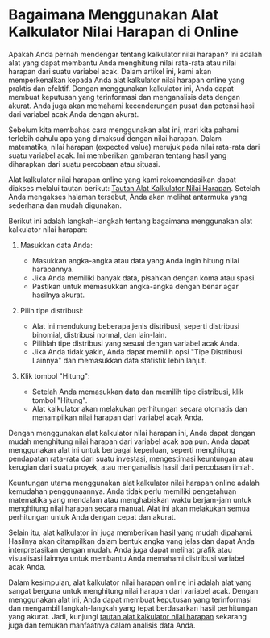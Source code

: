 Bagaimana Menggunakan Alat Kalkulator Nilai Harapan di Online
=============================================================

Apakah Anda pernah mendengar tentang kalkulator nilai harapan? Ini adalah alat yang dapat membantu Anda menghitung nilai rata-rata atau nilai harapan dari suatu variabel acak. Dalam artikel ini, kami akan memperkenalkan kepada Anda alat kalkulator nilai harapan online yang praktis dan efektif. Dengan menggunakan kalkulator ini, Anda dapat membuat keputusan yang terinformasi dan menganalisis data dengan akurat. Anda juga akan memahami kecenderungan pusat dan potensi hasil dari variabel acak Anda dengan akurat.

Sebelum kita membahas cara menggunakan alat ini, mari kita pahami terlebih dahulu apa yang dimaksud dengan nilai harapan. Dalam matematika, nilai harapan (expected value) merujuk pada nilai rata-rata dari suatu variabel acak. Ini memberikan gambaran tentang hasil yang diharapkan dari suatu percobaan atau situasi.

Alat kalkulator nilai harapan online yang kami rekomendasikan dapat diakses melalui tautan berikut: [Tautan Alat Kalkulator Nilai Harapan](https://www.onlinecalculatorsfree.com/id/math/expected-value-calculator.html). Setelah Anda mengakses halaman tersebut, Anda akan melihat antarmuka yang sederhana dan mudah digunakan.

Berikut ini adalah langkah-langkah tentang bagaimana menggunakan alat kalkulator nilai harapan:

1. Masukkan data Anda:
    
    
    - Masukkan angka-angka atau data yang Anda ingin hitung nilai harapannya.
    - Jika Anda memiliki banyak data, pisahkan dengan koma atau spasi.
    - Pastikan untuk memasukkan angka-angka dengan benar agar hasilnya akurat.
2. Pilih tipe distribusi:
    
    
    - Alat ini mendukung beberapa jenis distribusi, seperti distribusi binomial, distribusi normal, dan lain-lain.
    - Pilihlah tipe distribusi yang sesuai dengan variabel acak Anda.
    - Jika Anda tidak yakin, Anda dapat memilih opsi "Tipe Distribusi Lainnya" dan memasukkan data statistik lebih lanjut.
3. Klik tombol "Hitung":
    
    
    - Setelah Anda memasukkan data dan memilih tipe distribusi, klik tombol "Hitung".
    - Alat kalkulator akan melakukan perhitungan secara otomatis dan menampilkan nilai harapan dari variabel acak Anda.

Dengan menggunakan alat kalkulator nilai harapan ini, Anda dapat dengan mudah menghitung nilai harapan dari variabel acak apa pun. Anda dapat menggunakan alat ini untuk berbagai keperluan, seperti menghitung pendapatan rata-rata dari suatu investasi, mengestimasi keuntungan atau kerugian dari suatu proyek, atau menganalisis hasil dari percobaan ilmiah.

Keuntungan utama menggunakan alat kalkulator nilai harapan online adalah kemudahan penggunaannya. Anda tidak perlu memiliki pengetahuan matematika yang mendalam atau menghabiskan waktu berjam-jam untuk menghitung nilai harapan secara manual. Alat ini akan melakukan semua perhitungan untuk Anda dengan cepat dan akurat.

Selain itu, alat kalkulator ini juga memberikan hasil yang mudah dipahami. Hasilnya akan ditampilkan dalam bentuk angka yang jelas dan dapat Anda interpretasikan dengan mudah. Anda juga dapat melihat grafik atau visualisasi lainnya untuk membantu Anda memahami distribusi variabel acak Anda.

Dalam kesimpulan, alat kalkulator nilai harapan online ini adalah alat yang sangat berguna untuk menghitung nilai harapan dari variabel acak. Dengan menggunakan alat ini, Anda dapat membuat keputusan yang terinformasi dan mengambil langkah-langkah yang tepat berdasarkan hasil perhitungan yang akurat. Jadi, kunjungi [tautan alat kalkulator nilai harapan](https://www.onlinecalculatorsfree.com/id/math/expected-value-calculator.html) sekarang juga dan temukan manfaatnya dalam analisis data Anda.
